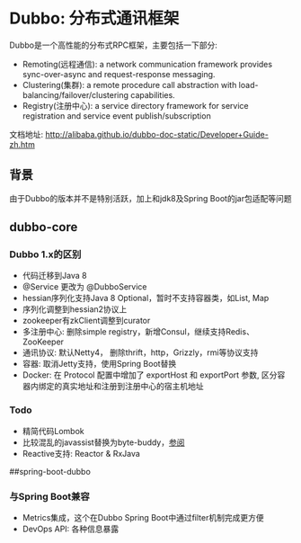 Dubbo: 分布式通讯框架
======================================
Dubbo是一个高性能的分布式RPC框架，主要包括一下部分:

* Remoting(远程通信): a network communication framework provides sync-over-async and request-response messaging.
* Clustering(集群): a remote procedure call abstraction with load-balancing/failover/clustering capabilities.
* Registry(注册中心): a service directory framework for service registration and service event publish/subscription

文档地址: http://alibaba.github.io/dubbo-doc-static/Developer+Guide-zh.htm

## 背景
由于Dubbo的版本并不是特别活跃，加上和jdk8及Spring Boot的jar包适配等问题

## dubbo-core

### Dubbo 1.x的区别
* 代码迁移到Java 8
* @Service 更改为 @DubboService
* hessian序列化支持Java 8 Optional，暂时不支持容器类，如List, Map
* 序列化调整到hessian2协议上
* zookeeper有zkClient调整到curator
* 多注册中心: 删除simple registry，新增Consul，继续支持Redis、ZooKeeper
* 通讯协议: 默认Netty4， 删除thrift，http，Grizzly，rmi等协议支持
* 容器: 取消Jetty支持，使用Spring Boot替换
* Docker: 在 Protocol 配置中增加了 exportHost 和 exportPort 参数, 区分容器内绑定的真实地址和注册到注册中心的宿主机地址

### Todo
* 精简代码Lombok
* 比较混乱的javassist替换为byte-buddy，[参阅](https://jrebel.com/rebellabs/testing-the-performance-of-4-java-runtime-code-generators-cglib-javassist-jdk-proxy-byte-buddy/)
* Reactive支持: Reactor & RxJava

##spring-boot-dubbo

### 与Spring Boot兼容
* Metrics集成，这个在Dubbo Spring Boot中通过filter机制完成更方便
* DevOps API: 各种信息暴露

